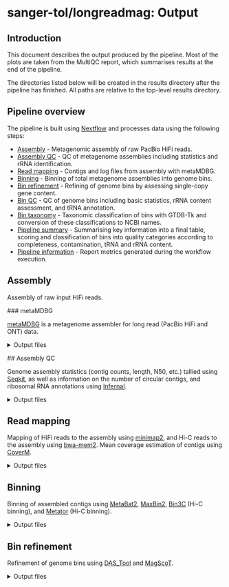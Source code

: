 # sanger-tol/longreadmag: Output

## Introduction

This document describes the output produced by the pipeline. Most of the plots are taken from the MultiQC report, which summarises results at the end of the pipeline.

The directories listed below will be created in the results directory after the pipeline has finished. All paths are relative to the top-level results directory.

## Pipeline overview

The pipeline is built using [Nextflow](https://www.nextflow.io/) and processes data using the following steps:

- [Assembly](#assembly) - Metagenomic assembly of raw PacBio HiFi reads.
- [Assembly QC](#assembly-qc) - QC of metagenome assemblies including statistics and rRNA identification.
- [Read mapping](#read-mapping) - Contigs and log files from assembly with metaMDBG.
- [Binning](#binning) - Binning of total metagenome assemblies into genome bins.
- [Bin refinement](#bin-refinement) - Refining of genome bins by assessing single-copy gene content.
- [Bin QC](#bin-refinement) - QC of genome bins including basic statistics, rRNA content assessment, and tRNA annotation.
- [Bin taxonomy](#bin-taxonomy) - Taxonomic classification of bins with GTDB-Tk and conversion of these classifications to NCBI names.
- [Pipeline summary](#pipeline-summary) - Summarising key information into a final table, scoring and classification of bins into quality categories according to completeness, contamination, tRNA and rRNA content.
- [Pipeline information](#pipeline-information) - Report metrics generated during the workflow execution.

## Assembly

Assembly of raw input HiFi reads.

### metaMDBG

[metaMDBG](https://github.com/GaetanBenoitDev/metaMDBG) is a metagenome assembler for long read (PacBio HiFi and ONT) data.

<details markdown="1">
<summary>Output files</summary>

- `assembly/`
  - `fasta/[sampleid]_metamdbg.contigs.fasta.gz`: the output assembled contigs.
  - `log/[sampleid]_metamdbg.metaMDBG.log`: log file detailing metaMDBG assembly process.

</details>

## Assembly QC

Genome assembly statistics (contig counts, length, N50, etc.) tallied using [Seqkit](https://bioinf.shenwei.me/seqkit/), as well as information on the number of circular contigs, and ribosomal RNA annotations using [Infernal](http://eddylab.org/infernal/).

<details markdown="1">
<summary>Output files</summary>

- `assembly/qc/`
  - `[sampleid]_[assembler].stats.tsv`: TSV of assembly statistics.
  - `[sampleid]_[assembler].rrna.tbl`: TSV of rRNA annotations per contig.

</details>

## Read mapping

Mapping of HiFi reads to the assembly using [minimap2](https://github.com/lh3/minimap2), and Hi-C reads to the assembly using [bwa-mem2](https://github.com/bwa-mem2/bwa-mem2). Mean coverage estimation of contigs using [CoverM](https://github.com/wwood/CoverM).

<details markdown="1">
<summary>Output files</summary>

- `assembly/mapping/`
  - `[sampleid]_[assembler].minimap2.hifi.bam`: Alignment BAM of HiFi reads to the assembly.
  - `[sampleid]_[assembler].minimap2.hifi.depth.txt`: TSV of per-contig mean coverages estimated using CoverM.
  - `[sampleid]_[assembler].bwa-mem2.hic.bam`: Alignment BAM of HiFi reads to the assembly.

</details>

## Binning

Binning of assembled contigs using [MetaBat2](https://bitbucket.org/berkeleylab/metabat/src/master/), [MaxBin2](https://sourceforge.net/projects/maxbin2/), [Bin3C](https://github.com/cerebis/bin3C) (Hi-C binning), and [Metator](https://github.com/koszullab/metaTOR/) (Hi-C binning).

<details markdown="1">
<summary>Output files</summary>

- `bins/`
  - `fasta/[binner]/*.f(n|ast)a.gz`: Bins in gzipped fasta format output by the given binner.
  - `log/[binner]/*`: Log files and other output from each binner.

</details>

## Bin refinement

Refinement of genome bins using [DAS_Tool](https://github.com/cmks/DAS_Tool) and [MagScoT](https://github.com/ikmb/MAGScoT).

<details markdown="1">
<summary>Output files</summary>

- `bins/`
  - `fasta/[binner]/*.f(n|ast)a.gz`: Bins in gzipped fasta format output by the given binner.
  - `log/[binner]/*`: Log files and other output from each binner.

## Bin QC

QC of genome bins, including summary statistics using [Seqkit](https://bioinf.shenwei.me/seqkit/), completeness/contamination assessment using [CheckM2](https://github.com/chklovski/CheckM2), rRNA identification using the assembly rRNA annotations, and tRNA annotation using [tRNAscan-SE](https://github.com/UCSC-LoweLab/tRNAscan-SE).

<details markdown="1">
<summary>Output files</summary>

- `bins/`
  - `qc/[sampleid]-[assembler]-[binner].stats.tsv`: TSV of assembly statistics.
  - `qc/[sampleid]-checkm2.tsv`: TSV of single-copy-gene checking results for all bins from CheckM2.
  - `qc/trnascan-se/[sampleid]-[assembler]-[binner]*`: Bin-level outputs of tRNAScan-SE.
  - `qc/[sampleid]-[assembler]-[binner].trnascan_summary.tsv`: Aggregated summary of tRNAScan-SE results for all bins.
  - `qc/[sampleid]-[assembler]-[binner].rrna_summary.tsv`: Counts of rRNA genes for each bin.

</details>

## Bin Taxonomy

Taxonomic classification of bins with [GTDB-TK](https://github.com/Ecogenomics/GTDBTk/) and conversion of GTDB taxonomy classifications to NCBI classifications using [TaxonKit](https://bioinf.shenwei.me/taxonkit/).

<details markdown="1">
<summary>Output files</summary>

- `bins/`
  - `taxonomy/gtdbtk.[sampleid].summary.tsv`: GTDB-Tk summary TSV with classifications for each bin.
  - `taxonomy/gtdbtk.[sampleid]_ncbi.tsv`: TSV file containing the GTDB-Tk to NCBI classification translation.
  - `taxonomy/[sampleid].gtdb_to_ncbi.tsv`: TSV file containing the GTDB-Tk to NCBI classification translation, with associated NCBI taxids.
  - `taxonomy/gtdbtk.[sampleid].classify.tree.gz`: Reference tree in Newick format containing query genomes placed with pplacer.
  - `taxonomy/gtdbtk.[sampleid].markers_summary.tsv`: A summary of unique, duplicated, and missing markers within the 120 bacterial marker set, or the 53 archaeal marker set for each submitted genome.
  - `taxonomy/gtdbtk.[sampleid].*msa.fasta.gz`: FASTA files containing MSA of submitted and reference genomes.
  - `taxonomy/gtdbtk.[sampleid].filtered.tsv`: A list of genomes with an insufficient number of amino acids in MSA.
  - `taxonomy/gtdbtk.[sampleid].failed_genomes.tsv`: TSV of genomes which failed classification by GTDB-TK.
  - `taxonomy/gtdbtk.[sampleid].log`: The console output of GTDB-Tk saved to disk.
  - `taxonomy/gtdbtk.[sampleid].warnings.log`: The verbose output of any GTDB-Tk warnings which were encountered. 

</details>

## Bin summary

Summarising key information into a final table, scoring and classification of bins into quality categories according to completeness, contamination, tRNA and rRNA content.

<details markdown="1">
<summary>Output files</summary>

- `bins/`
  - `[sampleid].bin_summary.tsv`: Bin level summary with statistics, completeness/contamination checks, ncRNA content, and taxonomic classifications. 
  - `[sampleid].group_summary.tsv`: Aggregated summary for each assembly:binner combination showing the counts of bins in each quality category.

</details>

## Pipeline information

<details markdown="1">
<summary>Output files</summary>

- `pipeline_info/`
  - Reports generated by Nextflow: `execution_report.html`, `execution_timeline.html`, `execution_trace.txt` and `pipeline_dag.dot`/`pipeline_dag.svg`.
  - Reformatted samplesheet files used as input to the pipeline: `samplesheet.valid.csv`.
  - Parameters used by the pipeline run: `params.json`.

</details>

[Nextflow](https://www.nextflow.io/docs/latest/tracing.html) provides excellent functionality for generating various reports relevant to the running and execution of the pipeline. This will allow you to troubleshoot errors with the running of the pipeline, and also provide you with other information such as launch commands, run times and resource usage.
